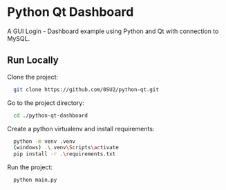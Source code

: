 # Python Qt Dashboard

A GUI Login - Dashboard example using Python and Qt with connection to MySQL.

## Run Locally

Clone the project:

```bash
  git clone https://github.com/0SU2/python-qt.git
```

Go to the project directory:

```bash
  cd ./python-qt-dashboard
```

Create a python virtualenv and install requirements:

```bash
  python -m venv .venv
  (windows) .\.venv\Scripts\activate
  pip install -r .\requirements.txt
```

Run the project:

```bash
  python main.py
```